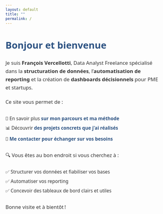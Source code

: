 ```yaml
---
layout: default
title: ""
permalink: /
---
```


<html lang="fr">
<head>
  <meta charset="UTF-8">
  <style>
    body {
      background: ##f2e8d5 !important;
      color: #333 !important;
      margin: 0;
      font-family: 'Segoe UI', Arial, sans-serif;
    }

    .home-container {
      max-width: 900px;
      margin: 50px auto;
      background: rgba(255, 255, 255, 0.15);
      padding: 40px;
      border-radius: 15px;
      box-shadow: 0 4px 6px rgba(0,0,0,0.1);
      text-align: center;
    }

    .home-container h1 {
      font-size: 2.2em;
      color: #2c5282;
      margin-bottom: 25px;
    }

    .home-container p {
      font-size: 1.2em;
      line-height: 1.6;
      margin-bottom: 20px;
    }

    .home-container a {
      color: #2c5282;
      text-decoration: none;
      font-weight: bold;
    }

    .home-container a:hover {
      text-decoration: underline;
    }

    .home-container ul {
      list-style: none;
      padding: 0;
      margin: 30px 0;
      text-align: left;
    }

    .home-container ul li {
      margin-bottom: 10px;
      font-size: 1.1em;
    }
  </style>
</head>

<body>

<div class="home-container">
  <h1>Bonjour et bienvenue</h1>

  <p>Je suis <strong>François Vercellotti</strong>, Data Analyst Freelance spécialisé dans la <strong>structuration de données</strong>, l’<strong>automatisation de reporting</strong> et la création de <strong>dashboards décisionnels</strong> pour PME et startups.</p>

  <p>Ce site vous permet de :</p>

  <ul>
    <li>📌 En savoir plus <a href="{{ '/about/' | relative_url }}">sur mon parcours et ma méthode</a></li>
    <li>📊 Découvrir <a href="{{ '/projects/' | relative_url }}">des projets concrets que j'ai réalisés</a></li>
    <li>📩 <a href="mailto:francoisvercellotti@gmail.com">Me contacter pour échanger sur vos besoins</a></li>
  </ul>

  <p>🔍 Vous êtes au bon endroit si vous cherchez à :</p>

  <ul>
    <li>✅ Structurer vos données et fiabiliser vos bases</li>
    <li>✅ Automatiser vos reporting</li>
    <li>✅ Concevoir des tableaux de bord clairs et utiles</li>
  </ul>

  <p>Bonne visite et à bientôt !</p>

</div>

</body>
</html>
